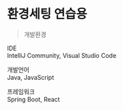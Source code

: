 # 환경세팅 연습용

> 개발환경

IDE <br />
IntelliJ Community, Visual Studio Code

개발언어<br />
Java, JavaScript

프레임워크<br />
Spring Boot, React
